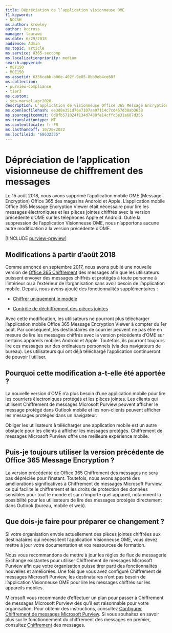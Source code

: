 ```yaml
---
title: Dépréciation de l’application visionneuse OME
f1.keywords:
- NOCSH
ms.author: krowley
author: kccross
manager: laurawi
ms.date: 6/29/2018
audience: Admin
ms.topic: article
ms.service: O365-seccomp
ms.localizationpriority: medium
search.appverid:
- MET150
- MOE150
ms.assetid: 6336cabb-b06e-402f-9e85-8bb9eb4ce68f
ms.collection:
- purview-compliance
- tier3
ms.custom:
- seo-marvel-apr2020
description: L’application de visionneuse Office 365 Message Encryption (OME) a été supprimée des magasins Android et Apple en 2018.
ms.openlocfilehash: ee3d8e351d76e7107aa07114c7cd457d38ab3638
ms.sourcegitcommit: 0d8fb571024f134d7480fe14cffc5e31a687d356
ms.translationtype: MT
ms.contentlocale: fr-FR
ms.lasthandoff: 10/20/2022
ms.locfileid: "68632335"
---
```

# <a name="deprecating-message-encryption-viewer-app"></a>Dépréciation de l’application visionneuse de chiffrement des messages

Le 15 août 2018, nous avons supprimé l’application mobile OME (Message Encryption) Office 365 des magasins Android et Apple. L’application mobile Office 365 Message Encryption Viewer était nécessaire pour lire les messages électroniques et les pièces jointes chiffrés avec la version précédente d’OME sur les téléphones Apple et Android. Outre la suppression de l’application Visionneuse OME, nous n’apportons aucune autre modification à la version précédente d’OME.
  
[!INCLUDE [purview-preview](../includes/purview-preview.md)]

## <a name="changes-from-august-2018"></a>Modifications à partir d’août 2018

Comme annoncé en septembre 2017, nous avons publié une nouvelle version de [Office 365 Chiffrement](https://aka.ms/ome2017) des messages afin que les utilisateurs puissent envoyer des messages chiffrés et protégés à toute personne à l’intérieur ou à l’extérieur de l’organisation sans avoir besoin de l’application mobile. Depuis, nous avons ajouté des fonctionnalités supplémentaires :
  
- [Chiffrer uniquement le modèle](https://aka.ms/encryptonly)

- [Contrôle de déchiffrement des pièces jointes](https://techcommunity.microsoft.com/t5/Security-Privacy-and-Compliance/Admin-control-for-attachments-now-available-in-Office-365/ba-p/204007)

Avec cette modification, les utilisateurs ne pourront plus télécharger l’application mobile Office 365 Message Encryption Viewer à compter du 1er août. Par conséquent, les destinataires de courrier peuvent ne pas être en mesure de lire les messages chiffrés avec la version précédente d’OME sur certains appareils mobiles Android et Apple. Toutefois, ils pourront toujours lire ces messages sur des ordinateurs personnels (via des navigateurs de bureau). Les utilisateurs qui ont déjà téléchargé l’application continueront de pouvoir l’utiliser.
  
## <a name="why-this-change-was-made"></a>Pourquoi cette modification a-t-elle été apportée ?

La nouvelle version d’OME n’a plus besoin d’une application mobile pour lire les courriers électroniques protégés et les pièces jointes. Les clients qui utilisent Chiffrement de messages Microsoft Purview peuvent afficher le message protégé dans Outlook mobile et les non-clients peuvent afficher les messages protégés dans un navigateur.
  
Obliger les utilisateurs à télécharger une application mobile est un autre obstacle pour les clients à afficher les messages protégés. Chiffrement de messages Microsoft Purview offre une meilleure expérience mobile.
  
## <a name="can-i-still-use-the-previous-version-of-office-365-message-encryption"></a>Puis-je toujours utiliser la version précédente de Office 365 Message Encryption ?

La version précédente de Office 365 Chiffrement des messages ne sera pas dépréciée pour l’instant. Toutefois, nous avons apporté des améliorations significatives à Chiffrement de messages Microsoft Purview, ce qui facilite le chiffrement et les droits de protection des données sensibles pour tout le monde et sur n’importe quel appareil, notamment la possibilité pour les utilisateurs de lire des messages protégés directement dans Outlook (bureau,  mobile et web).
  
## <a name="what-do-i-need-to-do-to-prepare-for-this-change"></a>Que dois-je faire pour préparer ce changement ?

Si votre organisation envoie actuellement des pièces jointes chiffrées aux destinataires qui nécessitent l’application Visionneuse OME, vous devez mettre à jour votre documentation et vos ressources de formation.
  
Nous vous recommandons de mettre à jour les règles de flux de messagerie Exchange existantes pour utiliser Chiffrement de messages Microsoft Purview afin que votre organisation puisse tirer parti des fonctionnalités nouvelles et améliorées. Une fois que vous avez configuré Chiffrement de messages Microsoft Purview, les destinataires n’ont pas besoin de l’application Visionneuse OME pour lire les messages chiffrés sur les appareils mobiles.
  
Microsoft vous recommande d’effectuer un plan pour passer à Chiffrement de messages Microsoft Purview dès qu’il est raisonnable pour votre organisation. Pour obtenir des instructions, consultez [Configurer Chiffrement de messages Microsoft Purview](set-up-new-message-encryption-capabilities.md). Si vous souhaitez en savoir plus sur le fonctionnement du chiffrement des messages en premier, consultez [Chiffrement](ome.md) des messages.
